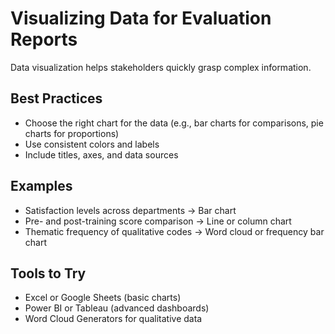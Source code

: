 # Visualizing Data for Evaluation Reports

Data visualization helps stakeholders quickly grasp complex information.

## Best Practices
- Choose the right chart for the data (e.g., bar charts for comparisons, pie charts for proportions)
- Use consistent colors and labels
- Include titles, axes, and data sources

## Examples
- Satisfaction levels across departments → Bar chart
- Pre- and post-training score comparison → Line or column chart
- Thematic frequency of qualitative codes → Word cloud or frequency bar chart

## Tools to Try
- Excel or Google Sheets (basic charts)
- Power BI or Tableau (advanced dashboards)
- Word Cloud Generators for qualitative data
